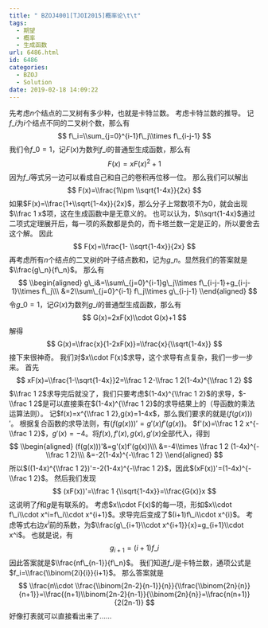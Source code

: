 ```yaml
---
title: " BZOJ4001[TJOI2015]概率论\t\t"
tags:
  - 期望
  - 概率
  - 生成函数
url: 6486.html
id: 6486
categories:
  - BZOJ
  - Solution
date: 2019-02-18 14:09:22
---
```


先考虑$n$个结点的二叉树有多少种，也就是卡特兰数。 考虑卡特兰数的推导。 记$f\_i$为$i$个结点不同的二叉树个数，那么有 $$ f\_i=\\sum_{j=0}^{i-1}f\_j\\times f\_{i-j-1} $$ 我们令$f\_0=1$，记$F(x)$为数列$f\_i$的普通型生成函数，那么有 $$ F(x)=xF(x)^2+1 $$ 因为$f\_i$等式另一边可以看成自己和自己的卷积再位移一位。 那么我们可以解出 $$ F(x)=\\frac{1\\pm \\sqrt{1-4x}}{2x} $$ 如果$F(x)=\\frac{1+\\sqrt{1-4x}}{2x}$，那么分子上常数项不为$0$，就会出现$\\frac 1 x$项，这在生成函数中是无意义的。 也可以认为，$\\sqrt{1-4x}$通过二项式定理展开后，每一项的系数都是负的，而卡塔兰数一定是正的，所以要舍去这个解。 因此 $$ F(x)=\\frac{1- \\sqrt{1-4x}}{2x} $$ 再考虑所有$n$个结点的二叉树的叶子结点数和，记为$g\_n$。显然我们的答案就是$\\frac{g\_n}{f\_n}$。 那么有 $$ \\begin{aligned} g\_i&=\\sum\_{j=0}^{i-1}g\_j\\times f\_{i-j-1}+g_{i-j-1}\\times f\_j\\\ &=2\\sum\_{j=0}^{i-1} f\_j\\times g\_{i-j-1} \\end{aligned} $$ 令$g\_0=1$，记$G(x)$为数列$g\_i$的普通型生成函数，那么有 $$ G(x)=2xF(x)\\cdot G(x)+1 $$ 解得 $$ G(x)=\\frac{x}{1-2xF(x)}=\\frac{x}{\\sqrt{1-4x}} $$ 接下来很神奇。 我们对$x\\cdot F(x)$求导，这个求导有点复杂，我们一步一步来。 首先 $$ xF(x)=\\frac{1-\\sqrt{1-4x}}2=\\frac 1 2-\\frac 1 2(1-4x)^{\\frac 1 2} $$ $\\frac 1 2$求导完后就没了，我们只要考虑$(1-4x)^{\\frac 1 2}$的求导，$-\\frac 1 2$是可以直接乘在$(1-4x)^{\\frac 1 2}$的求导结果上的（导函数的乘法运算法则）。 记$f(x)=x^{\\frac 1 2},g(x)=1-4x$，那么我们要求的就是$(f(g(x)))'$。 根据复合函数的求导法则，有$(f(g(x)))'=g'(x)f'(g(x))$。 $f'(x)=\\frac 1 2 x^{-\\frac 1 2}$，$g'(x)=-4$。将$f(x),f'(x),g(x),g'(x)$全部代入，得到 $$ \\begin{aligned} (f(g(x)))'&=g'(x)f'(g(x))\\\ &=-4\\times \\frac 1 2 (1-4x)^{-\\frac 1 2}\\\ &=-2(1-4x)^{-\\frac 1 2} \\end{aligned} $$ 所以$((1-4x)^{\\frac 1 2})'=-2(1-4x)^{-\\frac 1 2}$，因此$(xF(x))'=(1-4x)^{-\\frac 1 2}$。 然后我们发现 $$ (xF(x))'=\\frac 1 {\\sqrt{1-4x}}=\\frac{G(x)}x $$ 这说明了$f$和$g$是有联系的。 考虑$x\\cdot F(x)$的每一项，形如$x\\cdot f\_i\\cdot x^i=f\_i\\cdot x^{i+1}$。求导完后变成了$(i+1)f\_i\\cdot x^{i}$。 考虑等式右边$x^i$前的系数，为$\\frac{g\_{i+1}\\cdot x^{i+1}}{x}=g_{i+1}\\cdot x^i$。 也就是说，有 $$ g_{i+1}=(i+1)f\_i $$ 因此答案就是$\\frac{nf\_{n-1}}{f\_n}$。 我们知道$f\_i$是卡特兰数，通项公式是$f_i=\\frac{\\binom{2i}{i}}{i+1}$。 那么答案就是 $$ \\frac{n\\cdot \\frac{\\binom{2n-2}{n-1}}{n}}{\\frac{\\binom{2n}{n}}{n+1}}=\\frac{(n+1)\\binom{2n-2}{n-1}}{\\binom{2n}{n}}=\\frac{n(n+1)}{2(2n-1)} $$ 好像打表就可以直接看出来了……